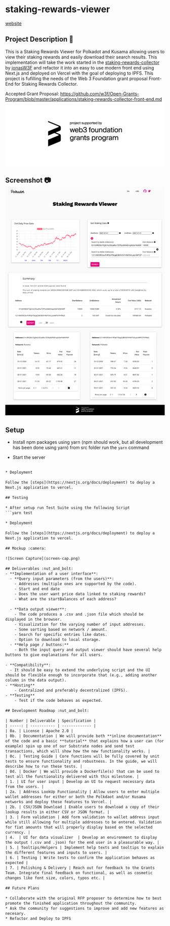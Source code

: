 # staking-rewards-viewer
[website](https://staking-rewards-viewer.vercel.app/)

## Project Description :page_facing_up:

This is a Staking Rewards Viewer for Polkadot and Kusama allowing users to view their staking rewards and easily download their search results.
This implementation will take the work started in the [staking-rewards-collector](https://github.com/w3f/staking-rewards-collector) by [jonasW3F](https://github.com/jonasW3F) and refactor it into an easy to use modern front end using Next.js and deployed on Vercel with the goal of deploying to IPFS. This project is fufilling the needs of the Web 3 Foundation grant proposal Front-End for Staking Rewards Collector.



Accepted Grant Proposal: https://github.com/w3f/Open-Grants-Program/blob/master/applications/staking-rewards-collector-front-end.md
![web 3 foundation badge](public/web3_foundation_grants_badge_black.png)

## Screenshot :camera: ![Screenshot](public/screenshot.png)

## Setup

* Install npm packages using yarn (npm should work, but all development has been done using yarn)
  from src folder run the `yarn` command

* Start the server
```yarn run dev

* Deployment

Follow the [steps](https://nextjs.org/docs/deployment) to deploy a Next.js application to vercel.

## Testing

* After setup run Test Suite using the following Script
```yarn test

* Deployment

Follow the [steps](https://nextjs.org/docs/deployment) to deploy a Next.js application to vercel.

## Mockup :camera:

![Screen Capture](screen-cap.png)

## Deliverables :nut_and_bolt:
- **Implementation of a user interface**:
  - **Query input parameters (from the users)**:
    - Addresses (multiple ones are supported by the code).
    - Start and end date
    - Does the user want price data linked to staking rewards?
    - What are the startBalances of each address?

  - **Data output viewer**:
    - The code produces a .csv and .json file which should be displayed in the browser.
    - Visualization for the varying number of input addresses.
    - Some sorting based on network / amount.
    - Search for specific entries like dates.
    - Option to download to local storage.
  - **Help page / buttons:**
    - Both the input query and output viewer should have several help buttons to give explanations for all users.

- **Compatibility**:
  - It should be easy to extend the underlying script and the UI should be flexible enough to incorporate that (e.g., adding another column in the data output).
- **Hosting**
    - Centralized and preferably decentralized (IPFS).
- **Testing**
    - Test if the code behaves as expected.

## Development Roadmap :nut_and_bolt:

| Number | Deliverable | Specification |
| -----: | ----------- | ------------- |
| 0a. | License | Apache 2.0 |
| 0b. | Documentation | We will provide both **inline documentation** of the code and a basic **tutorial** that explains how a user can (for example) spin up one of our Substrate nodes and send test transactions, which will show how the new functionality works. |
| 0c. | Testing Guide | Core functions will be fully covered by unit tests to ensure functionality and robustness. In the guide, we will describe how to run these tests. |
| 0d. | Docker | We will provide a Dockerfile(s) that can be used to test all the functionality delivered with this milestone. |
| 1. | UI for user input | Develop an UI to request necessary data from the users. |
| 2a. | Address LookUp Functionality | Allow users to enter multiple wallet addresses for either or both the Polkdaot and/or Kusama networks and deploy these features to Vercel. |
| 2b. | CSV/JSON Download | Enable users to download a copy of their lookup results in either CSV or JSON format. |
| 3. | Form validation | Add form validation to wallet address input while still allowing for multiple addresses to be entered. Validation for fiat amounts that will properly display based on the selected currency. |
| 4.  | UI for data visualizer  | Develop an environment to display the output (.csv and .json) for the end user in a pleasurable way. |
| 5. | Tooltips/Helpers | Implement help texts and tooltips to explain the different features and inputs to users. |
| 6. | Testing | Write tests to confirm the application behaves as expected |
| 7. | Polishing & Delivery | Reach out for feedback to the Grants Team. Integrate final feedback on functional, as well as cosmetic changes like font size, colors, typos etc. |

## Future Plans

* Collaborate with the original RFP proposer to determine how to best promote the finished application throughout the community.
* Ask the community for suggestions to improve and add new features as necesary.
* Refactor and Deploy to IPFS
